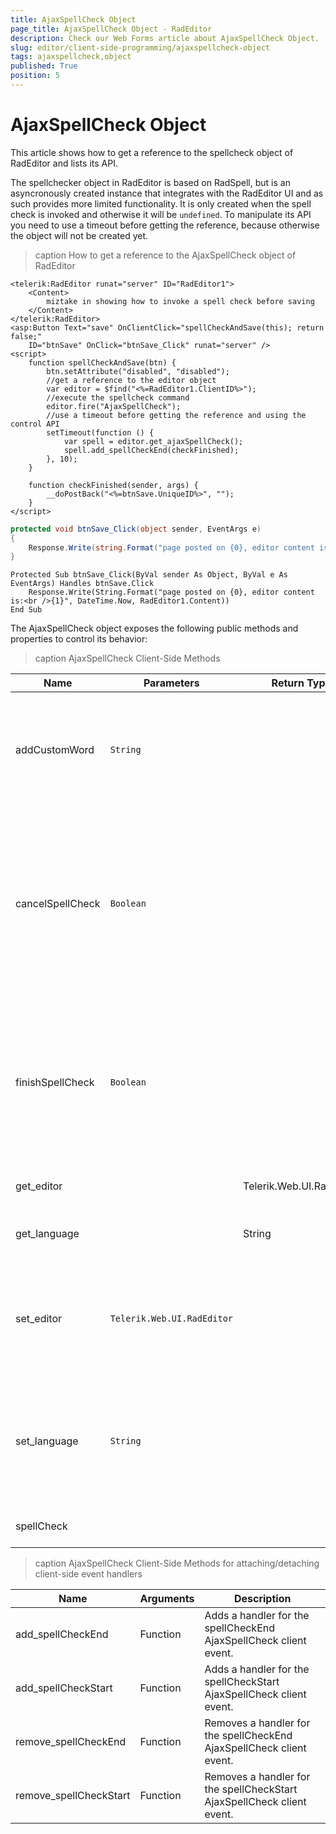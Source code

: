 ```yaml
---
title: AjaxSpellCheck Object
page_title: AjaxSpellCheck Object - RadEditor
description: Check our Web Forms article about AjaxSpellCheck Object.
slug: editor/client-side-programming/ajaxspellcheck-object
tags: ajaxspellcheck,object
published: True
position: 5
---
```


# AjaxSpellCheck Object

This article shows how to get a reference to the spellcheck object of RadEditor and lists its API.

The spellchecker object in RadEditor is based on RadSpell, but is an asyncronously created instance that integrates with the RadEditor UI and as such provides more limited functionality. It is only created when the spell check is invoked and otherwise it will be `undefined`. To manipulate its API you need to use a timeout before getting the reference, because otherwise the object will not be created yet.

>caption How to get a reference to the AjaxSpellCheck object of RadEditor

````ASP.NET
<telerik:RadEditor runat="server" ID="RadEditor1">
    <Content>
        miztake in showing how to invoke a spell check before saving
    </Content>
</telerik:RadEditor>
<asp:Button Text="save" OnClientClick="spellCheckAndSave(this); return false;" 
    ID="btnSave" OnClick="btnSave_Click" runat="server" />
<script>
    function spellCheckAndSave(btn) {
        btn.setAttribute("disabled", "disabled");
        //get a reference to the editor object
        var editor = $find("<%=RadEditor1.ClientID%>");
        //execute the spellcheck command
        editor.fire("AjaxSpellCheck");
        //use a timeout before getting the reference and using the control API
        setTimeout(function () {
            var spell = editor.get_ajaxSpellCheck();
            spell.add_spellCheckEnd(checkFinished);
        }, 10);
    }

    function checkFinished(sender, args) {
        __doPostBack("<%=btnSave.UniqueID%>", "");
    }
</script>
````
````C#
protected void btnSave_Click(object sender, EventArgs e)
{
    Response.Write(string.Format("page posted on {0}, editor content is:<br />{1}", DateTime.Now, RadEditor1.Content));
}
````
````VB
Protected Sub btnSave_Click(ByVal sender As Object, ByVal e As EventArgs) Handles btnSave.Click
    Response.Write(String.Format("page posted on {0}, editor content is:<br />{1}", DateTime.Now, RadEditor1.Content))
End Sub
````

The AjaxSpellCheck object exposes the following public methods and properties to control its behavior:

>caption AjaxSpellCheck Client-Side Methods


| Name | Parameters | Return Type | Description |
| ------ | ------ | ------ | ------ |
|addCustomWord|`String`||Adds a custom word to the collection.The method takes the following arguments: **word** - The word to be added.|
|cancelSpellCheck|`Boolean`||Stops the spell checking and retrieves the original state of the content.The method takes the following arguments: **raiseEvent?** - Indicates whether to raise the spellCheckEnd event.|
|finishSpellCheck|`Boolean`||Stops the spell checking and updates the content.The method takes the following arguments: **raiseEvent?** - Indicates whether to raise the spellCheckEnd event.|
|get_editor||Telerik.Web.UI.RadEditor|Returns the RadEditor instance.|
|get_language||String|Gets the language used by the Spell-Check service.|
|set_editor|`Telerik.Web.UI.RadEditor`||Sets the RadEditor instance.The method takes the following arguments: **editor** - The RadEditor instance.|
|set_language|`String`||Sets the language used by the Spell-Check service.The method takes the following arguments: **language** - The language.|
|spellCheck|||Performs a spell check on the content.|

>caption AjaxSpellCheck Client-Side Methods for attaching/detaching client-side event handlers


| Name | Arguments | Description |
| ------ | ------ | ------ |
|add_spellCheckEnd|Function|Adds a handler for the spellCheckEnd AjaxSpellCheck client event.|
|add_spellCheckStart|Function|Adds a handler for the spellCheckStart AjaxSpellCheck client event.|
|remove_spellCheckEnd|Function|Removes a handler for the spellCheckEnd AjaxSpellCheck client event.|
|remove_spellCheckStart|Function|Removes a handler for the spellCheckStart AjaxSpellCheck client event.|
